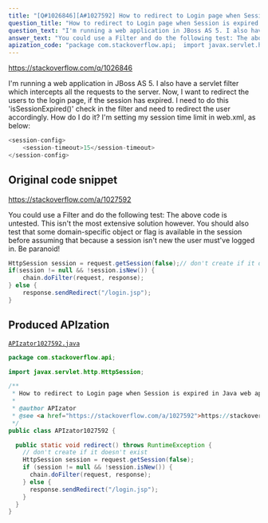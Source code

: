 ```yaml
---
title: "[Q#1026846][A#1027592] How to redirect to Login page when Session is expired in Java web application?"
question_title: "How to redirect to Login page when Session is expired in Java web application?"
question_text: "I'm running a web application in JBoss AS 5. I also have a servlet filter which intercepts all the requests to the server. Now, I want to redirect the users to the login page, if the session has expired. I need to do this 'isSessionExpired()' check in the filter and need to redirect the user accordingly. How do I do it? I'm setting my session time limit in web.xml, as below:"
answer_text: "You could use a Filter and do the following test: The above code is untested. This isn't the most extensive solution however. You should also test that some domain-specific object or flag is available in the session before assuming that because a session isn't new the user must've logged in. Be paranoid!"
apization_code: "package com.stackoverflow.api;  import javax.servlet.http.HttpSession;  /**  * How to redirect to Login page when Session is expired in Java web application?  *  * @author APIzator  * @see <a href=\"https://stackoverflow.com/a/1027592\">https://stackoverflow.com/a/1027592</a>  */ public class APIzator1027592 {    public static void redirect() throws RuntimeException {     // don't create if it doesn't exist     HttpSession session = request.getSession(false);     if (session != null && !session.isNew()) {       chain.doFilter(request, response);     } else {       response.sendRedirect(\"/login.jsp\");     }   } }"
---
```


https://stackoverflow.com/q/1026846

I&#x27;m running a web application in JBoss AS 5. I also have a servlet filter which intercepts all the requests to the server. Now, I want to redirect the users to the login page, if the session has expired. I need to do this &#x27;isSessionExpired()&#x27; check in the filter and need to redirect the user accordingly. How do I do it? I&#x27;m setting my session time limit in web.xml, as below:


```java
<session-config>
    <session-timeout>15</session-timeout>
</session-config>
```


## Original code snippet

https://stackoverflow.com/a/1027592

You could use a Filter and do the following test:
The above code is untested.
This isn&#x27;t the most extensive solution however. You should also test that some domain-specific object or flag is available in the session before assuming that because a session isn&#x27;t new the user must&#x27;ve logged in. Be paranoid!

```java
HttpSession session = request.getSession(false);// don't create if it doesn't exist
if(session != null && !session.isNew()) {
    chain.doFilter(request, response);
} else {
    response.sendRedirect("/login.jsp");
}
```

## Produced APIzation

[`APIzator1027592.java`](https://github.com/pasqualesalza/apization-temp-data/raw/master/apizations/java/APIzator1027592.java)

```java
package com.stackoverflow.api;

import javax.servlet.http.HttpSession;

/**
 * How to redirect to Login page when Session is expired in Java web application?
 *
 * @author APIzator
 * @see <a href="https://stackoverflow.com/a/1027592">https://stackoverflow.com/a/1027592</a>
 */
public class APIzator1027592 {

  public static void redirect() throws RuntimeException {
    // don't create if it doesn't exist
    HttpSession session = request.getSession(false);
    if (session != null && !session.isNew()) {
      chain.doFilter(request, response);
    } else {
      response.sendRedirect("/login.jsp");
    }
  }
}

```